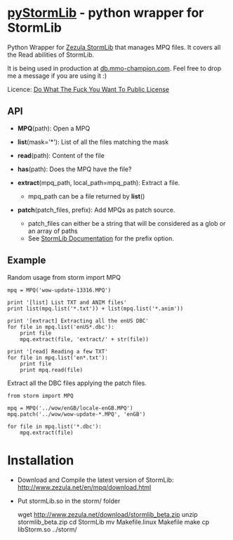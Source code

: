 [pyStormLib](http://blog.vjeux.com/) - python wrapper for StormLib
================================

Python Wrapper for [Zezula StormLib](http://www.zezula.net/en/mpq/stormlib.html) that manages MPQ files. It covers all the Read abilities of StormLib.

It is being used in production at [db.mmo-champion.com](http://db.mmo-champion.com/). Feel free to drop me a message if you are using it :)

Licence: [Do What The Fuck You Want To Public License](http://sam.zoy.org/wtfpl/)

API
---
* **MPQ**(path): Open a MPQ

* **list**(mask='*'): List of all the files matching the mask

* **read**(path): Content of the file

* **has**(path): Does the MPQ have the file?

* **extract**(mpq_path, local_path=mpq_path): Extract a file.
    * mpq_path can be a file returned by **list**()

* **patch**(patch_files, prefix): Add MPQs as patch source.
    * patch_files can either be a string that will be considered as a glob or an array of paths
    * See [StormLib Documentation](http://www.zezula.net/en/mpq/stormlib/sfileopenpatcharchive.html) for the prefix option.

Example
-------
Random usage
	from storm import MPQ

	mpq = MPQ('wow-update-13316.MPQ')

	print '[list] List TXT and ANIM files'
	print list(mpq.list('*.txt')) + list(mpq.list('*.anim'))

	print '[extract] Extracting all the enUS DBC'
	for file in mpq.list('enUS*.dbc'):
		print file
		mpq.extract(file, 'extract/' + str(file))

	print '[read] Reading a few TXT'
	for file in mpq.list('en*.txt'):
		print file
		print mpq.read(file)

Extract all the DBC files applying the patch files.

	from storm import MPQ

	mpq = MPQ('../wow/enGB/locale-enGB.MPQ')
	mpq.patch('../wow/wow-update-*.MPQ', 'enGB')

	for file in mpq.list('*.dbc'):
		mpq.extract(file)


Installation
=======

* Download and Compile the latest version of StormLib: http://www.zezula.net/en/mpq/download.html
* Put stormLib.so in the storm/ folder

	wget http://www.zezula.net/download/stormlib_beta.zip
	unzip stormlib_beta.zip
	cd StormLib
	mv Makefile.linux Makefile
	make
	cp libStorm.so ../storm/
